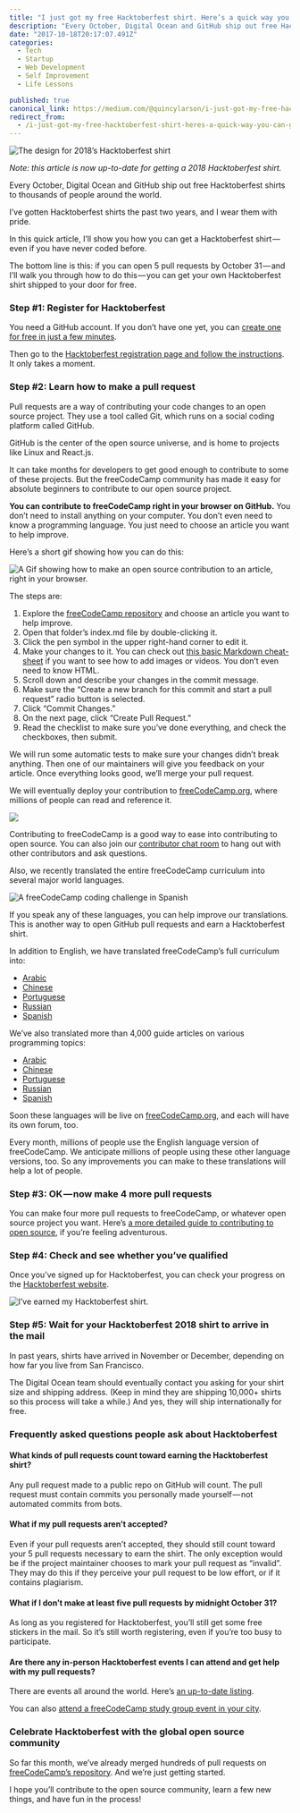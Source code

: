 ```yaml
---
title: "I just got my free Hacktoberfest shirt. Here’s a quick way you can get yours."
description: "Every October, Digital Ocean and GitHub ship out free Hacktoberfest shirts to thousands of people around the world. In this quick article, I’ll show you how you can get a Hacktoberfest shirt — even…"
date: "2017-10-18T20:17:07.491Z"
categories: 
  - Tech
  - Startup
  - Web Development
  - Self Improvement
  - Life Lessons

published: true
canonical_link: https://medium.com/@quincylarson/i-just-got-my-free-hacktoberfest-shirt-heres-a-quick-way-you-can-get-yours-fa78d6e24307
redirect_from:
  - /i-just-got-my-free-hacktoberfest-shirt-heres-a-quick-way-you-can-get-yours-fa78d6e24307
---
```


![The design for 2018’s Hacktoberfest shirt](./asset-1.png)

_Note: this article is now up-to-date for getting a 2018 Hacktoberfest shirt._

Every October, Digital Ocean and GitHub ship out free Hacktoberfest shirts to thousands of people around the world.

I’ve gotten Hacktoberfest shirts the past two years, and I wear them with pride.

In this quick article, I’ll show you how you can get a Hacktoberfest shirt — even if you have never coded before.

The bottom line is this: if you can open 5 pull requests by October 31 — and I’ll walk you through how to do this — you can get your own Hacktoberfest shirt shipped to your door for free.

### Step #1: Register for Hacktoberfest

You need a GitHub account. If you don’t have one yet, you can [create one for free in just a few minutes](https://github.com/join).

Then go to the [Hacktoberfest registration page and follow the instructions](https://hacktoberfest.digitalocean.com/sign_up/register). It only takes a moment.

### Step #2: Learn how to make a pull request

Pull requests are a way of contributing your code changes to an open source project. They use a tool called Git, which runs on a social coding platform called GitHub.

GitHub is the center of the open source universe, and is home to projects like Linux and React.js.

It can take months for developers to get good enough to contribute to some of these projects. But the freeCodeCamp community has made it easy for absolute beginners to contribute to our open source project.

**You can contribute to freeCodeCamp right in your browser on GitHub.** You don’t need to install anything on your computer. You don’t even need to know a programming language. You just need to choose an article you want to help improve.

Here’s a short gif showing how you can do this:

![A Gif showing how to make an open source contribution to an article, right in your browser.](./asset-2.gif)

The steps are:

1.  Explore the [freeCodeCamp repository](https://github.com/freeCodeCamp/freeCodeCamp/tree/master/guide) and choose an article you want to help improve.
2.  Open that folder’s index.md file by double-clicking it.
3.  Click the pen symbol in the upper right-hand corner to edit it.
4.  Make your changes to it. You can check out [this basic Markdown cheat-sheet](https://github.com/adam-p/markdown-here/wiki/Markdown-Cheatsheet) if you want to see how to add images or videos. You don’t even need to know HTML.
5.  Scroll down and describe your changes in the commit message.
6.  Make sure the “Create a new branch for this commit and start a pull request” radio button is selected.
7.  Click “Commit Changes.”
8.  On the next page, click “Create Pull Request.”
9.  Read the checklist to make sure you’ve done everything, and check the checkboxes, then submit.

We will run some automatic tests to make sure your changes didn’t break anything. Then one of our maintainers will give you feedback on your article. Once everything looks good, we’ll merge your pull request.

We will eventually deploy your contribution to [freeCodeCamp.org](https://www.freecodecamp.org), where millions of people can read and reference it.

![](./asset-3.gif)

Contributing to freeCodeCamp is a good way to ease into contributing to open source. You can also join our [contributor chat room](https://gitter.im/FreeCodeCamp/Contributors) to hang out with other contributors and ask questions.

Also, we recently translated the entire freeCodeCamp curriculum into several major world languages.

![A freeCodeCamp coding challenge in Spanish](./asset-4.png)

If you speak any of these languages, you can help improve our translations. This is another way to open GitHub pull requests and earn a Hacktoberfest shirt.

In addition to English, we have translated freeCodeCamp’s full curriculum into:

-   [Arabic](https://github.com/freeCodeCamp/freeCodeCamp/tree/master/curriculum/challenges/arabic)
-   [Chinese](https://github.com/freeCodeCamp/freeCodeCamp/tree/master/curriculum/challenges/chinese)
-   [Portuguese](https://github.com/freeCodeCamp/freeCodeCamp/tree/master/curriculum/challenges/portuguese)
-   [Russian](https://github.com/freeCodeCamp/freeCodeCamp/tree/master/curriculum/challenges/russian)
-   [Spanish](https://github.com/freeCodeCamp/freeCodeCamp/tree/master/curriculum/challenges/spanish)

We’ve also translated more than 4,000 guide articles on various programming topics:

-   [Arabic](https://github.com/freeCodeCamp/freeCodeCamp/tree/master/guide/arabic)
-   [Chinese](https://github.com/freeCodeCamp/freeCodeCamp/tree/master/guide/chinese)
-   [Portuguese](https://github.com/freeCodeCamp/freeCodeCamp/tree/master/guide/portuguese)
-   [Russian](https://github.com/freeCodeCamp/freeCodeCamp/tree/master/guide/russian)
-   [Spanish](https://github.com/freeCodeCamp/freeCodeCamp/tree/master/guide/spanish)

Soon these languages will be live on [freeCodeCamp.org](https://www.freecodecamp.org), and each will have its own forum, too.

Every month, millions of people use the English language version of freeCodeCamp. We anticipate millions of people using these other language versions, too. So any improvements you can make to these translations will help a lot of people.

### Step #3: OK — now make 4 more pull requests

You can make four more pull requests to freeCodeCamp, or whatever open source project you want. Here’s [a more detailed guide to contributing to open source](https://github.com/freeCodeCamp/how-to-contribute-to-open-source), if you’re feeling adventurous.

### Step #4: Check and see whether you’ve qualified

Once you’ve signed up for Hacktoberfest, you can check your progress on the [Hacktoberfest website](https://hacktoberfest.digitalocean.com).

![I’ve earned my Hacktoberfest shirt.](./asset-5.png)

### Step #5: Wait for your Hacktoberfest 2018 shirt to arrive in the mail

In past years, shirts have arrived in November or December, depending on how far you live from San Francisco.

The Digital Ocean team should eventually contact you asking for your shirt size and shipping address. (Keep in mind they are shipping 10,000+ shirts so this process will take a while.) And yes, they will ship internationally for free.

### Frequently asked questions people ask about Hacktoberfest

#### What kinds of pull requests count toward earning the Hacktoberfest shirt?

Any pull request made to a public repo on GitHub will count. The pull request must contain commits you personally made yourself — not automated commits from bots.

#### What if my pull requests aren’t accepted?

Even if your pull requests aren’t accepted, they should still count toward your 5 pull requests necessary to earn the shirt. The only exception would be if the project maintainer chooses to mark your pull request as “invalid”. They may do this if they perceive your pull request to be low effort, or if it contains plagiarism.

#### What if I don’t make at least five pull requests by midnight October 31?

As long as you registered for Hacktoberfest, you’ll still get some free stickers in the mail. So it’s still worth registering, even if you’re too busy to participate.

#### Are there any in-person Hacktoberfest events I can attend and get help with my pull requests?

There are events all around the world. Here’s [an up-to-date listing](https://docs.google.com/spreadsheets/d/1yjPG_WoF_6ZkrJF7pHZjAdr0ztt-23fNK9DFgNZvB80/edit#gid=0).

You can also [attend a freeCodeCamp study group event in your city](https://study-group-directory.freecodecamp.org).

### Celebrate Hacktoberfest with the global open source community

So far this month, we’ve already merged hundreds of pull requests on [freeCodeCamp’s repository](https://github.com/freecodecamp). And we’re just getting started.

I hope you’ll contribute to the open source community, learn a few new things, and have fun in the process!
